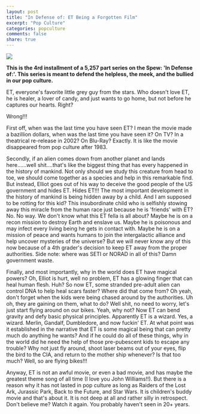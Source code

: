 ```yaml
---
layout: post
title: "In Defense of: ET Being a Forgotten Film"
excerpt: "Pop Culture"
categories: popculture
comments: false
share: true
---
```


![](http://geekleagueofamerica.com/wp-content/uploads/2012/07/et2.jpg)


**This is the 4rd installment of a 5,257 part series on the Spew: 'In Defense of:'. This series is meant to defend the helpless, the meek, and the bullied in our pop culture.**



ET, everyone's favorite little grey guy from the stars. Who doesn't love ET, he is  healer, a lover of candy, and just wants to go home, but not before he captures our hearts. Right?


Wrong!!!



First off, when was the last time you have seen ET? I mean the movie made a bazillion dollars, when was the last time you have seen it? On TV? In a theatrical re-release in 2002? On Blu-Ray? Exactly. It is like the movie disappeared from pop culture after 1983.

Secondly, if an alien comes down from another planet and lands here......well shit....that's like the biggest thing that has every happened in the history of mankind. Not only should we study this creature from head to toe, we should come together as a species and help in this remarkable find. But instead, Elliot goes out of his way to deceive the good people of the US government and hides ET. Hides ET!!! The most important development in the history of mankind is being hidden away by a child. And I am supposed to be rotting for this kid? This insubordinate child who is selfishly stowing away this miracle from the human race just because he is 'friends' with ET? No. No way. We don't know what this ET fella is all about? Maybe he is on a recon mission to destroy Earth and enslave us. Maybe he is poisonous and may infect every living being he gets in contact with. Maybe he is on a mission of peace and wants humans to join the intergalactic alliance and help uncover mysteries of the universe? But we will never know any of this now because of a 4th grader's decision to keep ET away from the proper authorities. Side note: where was SETI or NORAD in all of this? Damn government waste.


Finally, and most importantly, why in the world does ET have magical powers? Oh, Elliot is hurt, well no problem, ET has a glowing finger that can heal human flesh. Huh? So now ET, some stranded pre-adult alien can control DNA to help heal scars faster? Where did that come from? Oh yeah, don't forget when the kids were being chased around by the authorities. Uh oh, they are gaining on them, what to do? Well shit, no need to worry, let's just start flying around on our bikes. Yeah, why not? Now ET can bend gravity and defy basic physical principles. Apparently ET is a wizard. Yes, a wizard. Merlin, Gandalf, Dumbledore, and now fuckin' ET. At what point was it established in the narrative that ET is some magical being that can pretty much do anything he wants? And if he could do all of these things, why in the world did he need the help of those pre-pubescent kids to escape any trouble? Why not just fly around, shoot laser beams out of your eyes, flip the bird to the CIA, and return to the mother ship whenever? Is that too much? Well, so are flying bikes!!!



Anyway, ET is not an awful movie, or even a bad movie, and has maybe the greatest theme song of all time (I love you John Williams!!). But there is a reason why it has not lasted in pop culture as long as Raiders of the Lost Ark, Jurassic Park, Back to the Future, and Star Wars. It is children's buddy movie and that's about it. It is not deep at all and rather silly in retrospect. Don't believe me? Watch it again. You probably haven't seen in 20+ years. 




